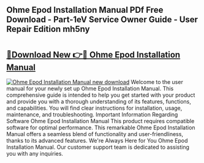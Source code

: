 ## Ohme Epod Installation Manual PDf Free Download - Part-1eV Service Owner Guide - User Repair Edition mh5ny

# <h2><a href="http://cf22379.oget.top/?id=Ohme+Epod+Installation+Manual">🔗Download New 👉🔴 Ohme Epod Installation Manual</a></h2>

[![Ohme Epod Installation Manual new download](https://i.imgur.com/5g1atiW.png)](http://cf22379.oget.top/?id=Ohme+Epod+Installation+Manual)
Welcome to the user manual for your newly set up Ohme Epod Installation Manual. This comprehensive guide is intended to help you get started with your product and provide you with a thorough understanding of its features, functions, and capabilities. You will find clear instructions for installation, usage, maintenance, and troubleshooting. Important Information Regarding Software Ohme Epod Installation Manual This product requires compatible software for optimal performance. This remarkable Ohme Epod Installation Manual offers a seamless blend of functionality and user-friendliness, thanks to its advanced features. We're Always Here for You Ohme Epod Installation Manual. Our customer support team is dedicated to assisting you with any inquiries.
